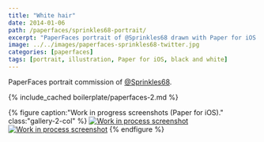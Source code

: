 ```yaml
---
title: "White hair"
date: 2014-01-06
path: /paperfaces/sprinkles68-portrait/
excerpt: "PaperFaces portrait of @Sprinkles68 drawn with Paper for iOS on an iPad."
image: ../../images/paperfaces-sprinkles68-twitter.jpg
categories: [paperfaces]
tags: [portrait, illustration, Paper for iOS, black and white]
---
```


PaperFaces portrait commission of [@Sprinkles68](https://twitter.com/Sprinkles68).

{% include_cached boilerplate/paperfaces-2.md %}

{% figure caption:"Work in progress screenshots (Paper for iOS)." class:"gallery-2-col" %}
[![Work in process screenshot](../../images/paperfaces-sprinkles68-process-1-600.jpg)](../../images/paperfaces-sprinkles68-process-1-lg.jpg)
[![Work in process screenshot](../../images/paperfaces-sprinkles68-process-2-600.jpg)](../../images/paperfaces-sprinkles68-process-2-lg.jpg)
{% endfigure %}
